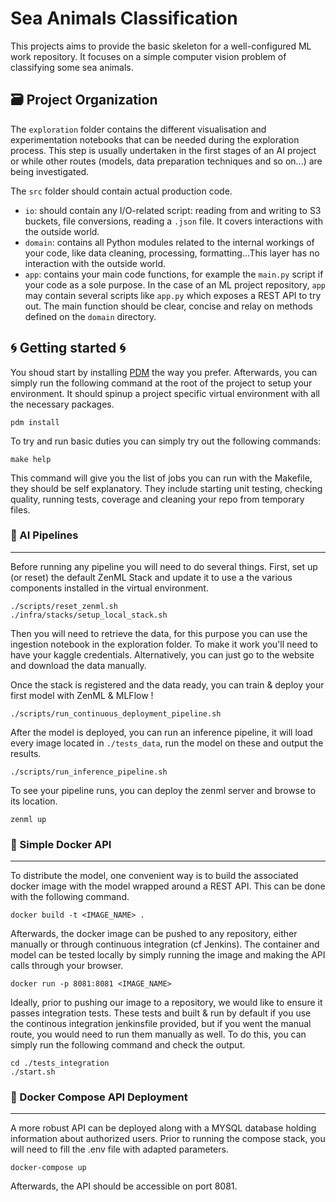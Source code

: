 # Sea Animals Classification

This projects aims to provide the basic skeleton for a well-configured ML work repository. It focuses on a simple computer vision problem of classifying some sea animals. 

🗃 Project Organization
------------

The `exploration` folder contains the different visualisation and experimentation notebooks that can be needed during the exploration process. This step is usually undertaken in the first stages of an AI project or while other routes (models, data preparation techniques and so on...) are being investigated.

The `src` folder should contain actual production code.
- `io`: should contain any I/O-related script: reading from and writing to S3 buckets, file conversions, reading a `.json` file. It covers interactions with the outside world.
- `domain`: contains all Python modules related to the internal workings of your code, like data cleaning, processing, formatting...This layer has no interaction with the outside world.
- `app`: contains your main code functions, for example the `main.py` script if your code as a sole purpose. In the case of an ML project repository, `app` may contain several scripts like `app.py` which exposes a REST API to try out. The main function should be clear, concise and relay on methods defined on the `domain` directory.

## 🌀 Getting started 🌀

You shoud start by installing [PDM](https://github.com/pdm-project/pdm) the way you prefer. Afterwards, you can simply run the following command at the root of the project to setup your environment. It should spinup a project specific virtual environment with all the necessary packages.
```
pdm install
```

To try and run basic duties you can simply try out the following commands:
```
make help
```
This command will give you the list of jobs you can run with the Makefile, they should be self explanatory. They include starting unit testing, checking quality, running tests, coverage and cleaning your repo from temporary files.

### 🧠 AI Pipelines
-------------

Before running any pipeline you will need to do several things. First, set up (or reset) the default ZenML Stack and update it to use a the various components installed in the virtual environment.
```
./scripts/reset_zenml.sh
./infra/stacks/setup_local_stack.sh
```

Then you will need to retrieve the data, for this purpose you can use the ingestion notebook in the exploration folder. To make it work you'll need to have your kaggle credentials. Alternatively, you can just go to the website and download the data manually.

Once the stack is registered and the data ready, you can train & deploy your first model with ZenML & MLFlow !
```
./scripts/run_continuous_deployment_pipeline.sh
```

After the model is deployed, you can run an inference pipeline, it will load every image located in `./tests_data`, run the model on these and output the results.
```
./scripts/run_inference_pipeline.sh
```

To see your pipeline runs, you can deploy the zenml server and browse to its location.
```
zenml up
```

### 🐳 Simple Docker API
-------------

To distribute the model, one convenient way is to build the associated docker image with the model wrapped around a REST API. This can be done with the following command.
```
docker build -t <IMAGE_NAME> .
```

Afterwards, the docker image can be pushed to any repository, either manually or through continuous integration (cf Jenkins). The container and model can be tested locally by simply running the image and making the API calls through your browser.

```
docker run -p 8081:8081 <IMAGE_NAME>
```

Ideally, prior to pushing our image to a repository, we would like to ensure it passes integration tests. These tests and built & run by default if you use the continous integration jenkinsfile provided, but if you went the manual route, you would need to run them manually as well. To do this, you can simply run the following command and check the output.

```
cd ./tests_integration
./start.sh
```

### 🐳 Docker Compose API Deployment
-------------

A more robust API can be deployed along with a MYSQL database holding information about authorized users. Prior to running the compose stack, you will need to fill the .env file with adapted parameters.

```
docker-compose up
```

Afterwards, the API should be accessible on port 8081.